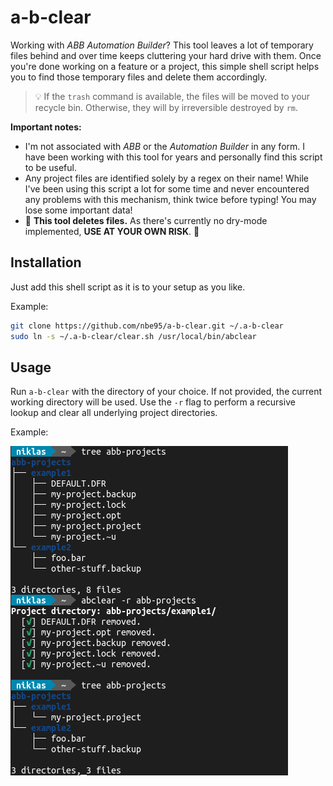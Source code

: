 # a-b-clear

Working with *ABB Automation Builder*? This tool leaves a lot of temporary files
behind and over time keeps cluttering your hard drive with them. Once you're
done working on a feature or a project, this simple shell script helps you to
find those temporary files and delete them accordingly.

> :bulb: If the `trash` command is available, the files will be moved to your
recycle bin. Otherwise, they will by irreversible destroyed by `rm`.

**Important notes:**

* I'm not associated with *ABB* or the *Automation Builder* in any form. I have
  been working with this tool for years and personally find this script to be
  useful.
* Any project files are identified solely by a regex on their name! While I've
  been using this script a lot for some time and never encountered any problems
  with this mechanism, think twice before typing! You may lose some important
  data!
* :rotating_light: **This tool deletes files.** As there's currently no dry-mode
  implemented, **USE AT YOUR OWN RISK**. :rotating_light:

## Installation

Just add this shell script as it is to your setup as you like.

Example:

```sh
git clone https://github.com/nbe95/a-b-clear.git ~/.a-b-clear
sudo ln -s ~/.a-b-clear/clear.sh /usr/local/bin/abclear
```

## Usage

Run `a-b-clear` with the directory of your choice. If not provided, the current
working directory will be used. Use the `-r` flag to perform a recursive lookup
and clear all underlying project directories.

Example:

![A nice screenshot](./doc/screenshot.png)
